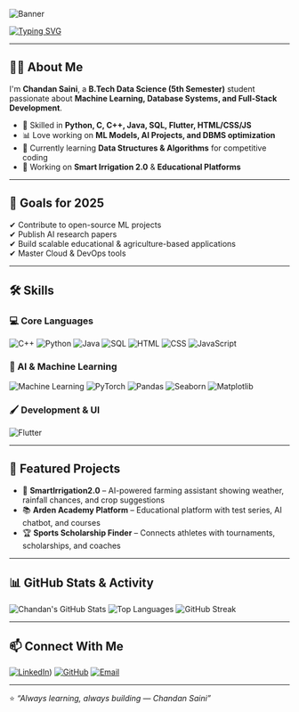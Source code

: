<!-- Banner -->
![Banner](https://capsule-render.vercel.app/api?type=waving&color=0:ff7eb3,100:6a11cb&height=250&section=header&text=Hey!%20I'm%20Chandan%20Saini&fontSize=50&fontColor=ffffff&animation=fadeIn&fontAlignY=40)

<!-- Typing Animation -->
[![Typing SVG](https://readme-typing-svg.herokuapp.com?font=Fira+Code&size=26&duration=3000&pause=800&color=FF6C6C&width=800&lines=B.Tech+Data+Science+Student;Machine+Learning+%7C+DBMS+%7C+Full+Stack+Dev;Always+Learning+and+Building)](https://git.io/typing-svg)

---

## 👨‍💻 About Me
I'm **Chandan Saini**, a **B.Tech Data Science (5th Semester)** student passionate about **Machine Learning, Database Systems, and Full-Stack Development**.

- 🚀 Skilled in **Python, C, C++, Java, SQL, Flutter, HTML/CSS/JS**  
- 📊 Love working on **ML Models, AI Projects, and DBMS optimization**  
- 🌱 Currently learning **Data Structures & Algorithms** for competitive coding  
- 📌 Working on **Smart Irrigation 2.0** & **Educational Platforms** 

---

## 🎯 Goals for 2025
✔ Contribute to open-source ML projects  
✔ Publish AI research papers  
✔ Build scalable educational & agriculture-based applications  
✔ Master Cloud & DevOps tools  

---

## 🛠 Skills

### 💻 Core Languages
![C++](https://img.shields.io/badge/-C++-00599C?style=for-the-badge&logo=cplusplus&logoColor=white)
![Python](https://img.shields.io/badge/-Python-3776AB?style=for-the-badge&logo=python&logoColor=white)
![Java](https://img.shields.io/badge/-Java-007396?style=for-the-badge&logo=java&logoColor=white)
![SQL](https://img.shields.io/badge/-SQL-4479A1?style=for-the-badge&logo=postgresql&logoColor=white)
![HTML](https://img.shields.io/badge/-HTML5-E34F26?style=for-the-badge&logo=html5&logoColor=white)
![CSS](https://img.shields.io/badge/-CSS3-1572B6?style=for-the-badge&logo=css3&logoColor=white)
![JavaScript](https://img.shields.io/badge/-JavaScript-F7DF1E?style=for-the-badge&logo=javascript&logoColor=black)

### 🤖 AI & Machine Learning
![Machine Learning](https://img.shields.io/badge/-Machine%20Learning-102230?style=for-the-badge&logo=tensorflow&logoColor=orange)
![PyTorch](https://img.shields.io/badge/-PyTorch-EE4C2C?style=for-the-badge&logo=pytorch&logoColor=white)
![Pandas](https://img.shields.io/badge/-Pandas-150458?style=for-the-badge&logo=pandas&logoColor=white)
![Seaborn](https://img.shields.io/badge/-Seaborn-009688?style=for-the-badge&logo=seaborn&logoColor=white)
![Matplotlib](https://img.shields.io/badge/-Matplotlib-11557c?style=for-the-badge&logo=plotly&logoColor=white)


### 🖌 Development & UI
![Flutter](https://img.shields.io/badge/-Flutter-02569B?style=for-the-badge&logo=flutter&logoColor=white)


---

## 📌 Featured Projects
- 🌱 **SmartIrrigation2.0** – AI-powered farming assistant showing weather, rainfall chances, and crop suggestions  
- 📚 **Arden Academy Platform** – Educational platform with test series, AI chatbot, and courses  
- 🏆 **Sports Scholarship Finder** – Connects athletes with tournaments, scholarships, and coaches  

---

## 📊 GitHub Stats & Activity
![Chandan's GitHub Stats](https://github-readme-stats.vercel.app/api?username=Chandan735729&show_icons=true&theme=tokyonight&hide_border=true)
![Top Languages](https://github-readme-stats.vercel.app/api/top-langs/?username=Chandan735729&layout=compact&theme=tokyonight&hide_border=true)
![GitHub Streak](https://streak-stats.demolab.com?user=Chandan735729&theme=tokyonight&hide_border=true)

---




## 📫 Connect With Me
[![LinkedIn](https://img.shields.io/badge/-LinkedIn-0077B5?style=for-the-badge&logo=linkedin&logoColor=white)](https://www.linkedin.com/in/chandan-saini-7393a0277?lipi=urn%3Ali%3Apage%3Ad_flagship3_profile_view_base_contact_details%3BoXkqoyN3Rwy%2F1Z3hYir8cQ%3D%3D))
[![GitHub](https://img.shields.io/badge/-GitHub-181717?style=for-the-badge&logo=github&logoColor=white)](https://github.com/Chandan735729)
[![Email](https://img.shields.io/badge/-Email-D14836?style=for-the-badge&logo=gmail&logoColor=white)](mailto:chandan735729@gmail.com)

---
⭐ *“Always learning, always building — Chandan Saini”*
